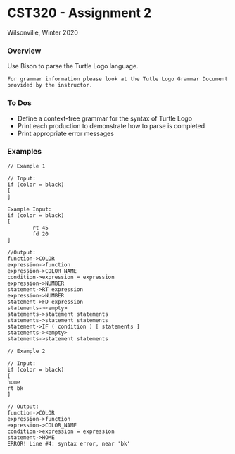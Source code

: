 # CST320 - Assignment 2
Wilsonville, Winter 2020

### Overview
Use Bison to parse the Turtle Logo language.
```
For grammar information please look at the Tutle Logo Grammar Document provided by the instructor.
```
### To Dos
* Define a context-free grammar for the syntax of Turtle Logo
* Print each production to demonstrate how to parse is completed
* Print appropriate error messages

### Examples
```
// Example 1

// Input:
if (color = black)
[
]

Example Input:
if (color = black)
[
        rt 45
        fd 20
]

//Output:
function->COLOR
expression->function
expression->COLOR_NAME
condition->expression = expression
expression->NUMBER
statement->RT expression
expression->NUMBER
statement->FD expression
statements-><empty>
statements->statement statements
statements->statement statements
statement->IF ( condition ) [ statements ]
statements-><empty>
statements->statement statements
```
```
// Example 2

// Input:
if (color = black) 
[
home
rt bk
]

// Output:
function->COLOR
expression->function
expression->COLOR_NAME
condition->expression = expression
statement->HOME
ERROR! Line #4: syntax error, near 'bk'
```